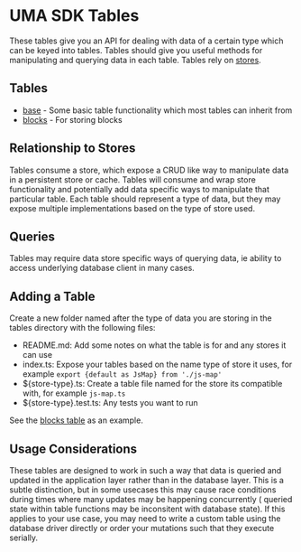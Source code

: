 # UMA SDK Tables

These tables give you an API for dealing with data of a certain type which can be keyed into tables. Tables should
give you useful methods for manipulating and querying data in each table. Tables rely on [stores](../stores/README.md).

## Tables

- [base](./base/README.md) - Some basic table functionality which most tables can inherit from
- [blocks](./blocks/README.md) - For storing blocks

## Relationship to Stores

Tables consume a store, which expose a CRUD like way to manipulate data in a persistent store or cache. Tables will consume
and wrap store functionality and potentially add data specific ways to manipulate that particular table. Each table should
represent a type of data, but they may expose multiple implementations based on the type of store used.

## Queries

Tables may require data store specific ways of querying data, ie ability to access underlying database client in many cases.

## Adding a Table

Create a new folder named after the type of data you are storing in the tables directory with the following files:

- README.md: Add some notes on what the table is for and any stores it can use
- index.ts: Expose your tables based on the name type of store it uses, for example `export {default as JsMap} from './js-map'`
- ${store-type}.ts: Create a table file named for the store its compatible with, for example `js-map.ts`
- ${store-type}.test.ts: Any tests you want to run

See the [blocks table](./blocks/README.md) as an example.

## Usage Considerations

These tables are designed to work in such a way that data is queried and updated in the application layer
rather than in the database layer. This is a subtle distinction, but in some usecases this may cause race conditions
during times where many updates may be happening concurrently ( queried state within table functions may be inconsitent with database state).
If this applies to your use case, you may need to write a custom table using the database driver directly or
order your mutations such that they execute serially.
